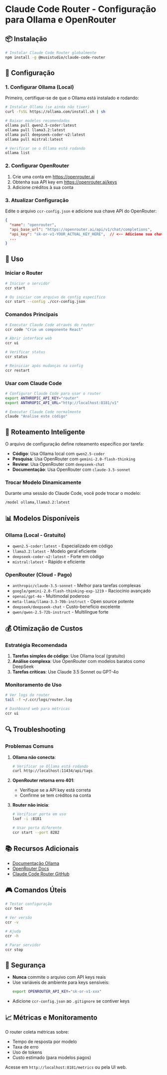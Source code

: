 # Claude Code Router - Configuração para Ollama e OpenRouter

## 📦 Instalação

```bash
# Instalar Claude Code Router globalmente
npm install -g @musistudio/claude-code-router
```

## 🔧 Configuração

### 1. Configurar Ollama (Local)

Primeiro, certifique-se de que o Ollama está instalado e rodando:

```bash
# Instalar Ollama (se ainda não tiver)
curl -fsSL https://ollama.com/install.sh | sh

# Baixar modelos recomendados
ollama pull qwen2.5-coder:latest
ollama pull llama3.2:latest
ollama pull deepseek-coder-v2:latest
ollama pull mistral:latest

# Verificar se o Ollama está rodando
ollama list
```

### 2. Configurar OpenRouter

1. Crie uma conta em https://openrouter.ai
2. Obtenha sua API key em https://openrouter.ai/keys
3. Adicione créditos à sua conta

### 3. Atualizar Configuração

Edite o arquivo `ccr-config.json` e adicione sua chave API do OpenRouter:

```json
{
  "name": "openrouter",
  "api_base_url": "https://openrouter.ai/api/v1/chat/completions",
  "api_key": "sk-or-v1-YOUR_ACTUAL_KEY_HERE",  // <-- Adicione sua chave aqui
  ...
}
```

## 🚀 Uso

### Iniciar o Router

```bash
# Iniciar o servidor
ccr start

# Ou iniciar com arquivo de config específico
ccr start --config ./ccr-config.json
```

### Comandos Principais

```bash
# Executar Claude Code através do router
ccr code "Crie um componente React"

# Abrir interface web
ccr ui

# Verificar status
ccr status

# Reiniciar após mudanças na config
ccr restart
```

### Usar com Claude Code

```bash
# Configurar Claude Code para usar o router
export ANTHROPIC_API_KEY="router"
export ANTHROPIC_API_URL="http://localhost:8181/v1"

# Executar Claude Code normalmente
claude "Analise este código"
```

## 🎯 Roteamento Inteligente

O arquivo de configuração define roteamento específico por tarefa:

- **Código**: Usa Ollama local com `qwen2.5-coder`
- **Pesquisa**: Usa OpenRouter com `gemini-2.0-flash-thinking`
- **Review**: Usa OpenRouter com `deepseek-chat`
- **Documentação**: Usa OpenRouter com `claude-3.5-sonnet`

### Trocar Modelo Dinamicamente

Durante uma sessão do Claude Code, você pode trocar o modelo:

```
/model ollama,llama3.2:latest
```

## 📊 Modelos Disponíveis

### Ollama (Local - Gratuito)
- `qwen2.5-coder:latest` - Especializado em código
- `llama3.2:latest` - Modelo geral eficiente
- `deepseek-coder-v2:latest` - Forte em código
- `mistral:latest` - Rápido e eficiente

### OpenRouter (Cloud - Pago)
- `anthropic/claude-3.5-sonnet` - Melhor para tarefas complexas
- `google/gemini-2.0-flash-thinking-exp-1219` - Raciocínio avançado
- `openai/gpt-4o` - Multimodal poderoso
- `meta-llama/llama-3.3-70b-instruct` - Open source potente
- `deepseek/deepseek-chat` - Custo-benefício excelente
- `qwen/qwen-2.5-72b-instruct` - Multilíngue forte

## 💰 Otimização de Custos

### Estratégia Recomendada

1. **Tarefas simples de código**: Use Ollama local (gratuito)
2. **Análise complexa**: Use OpenRouter com modelos baratos como DeepSeek
3. **Tarefas críticas**: Use Claude 3.5 Sonnet ou GPT-4o

### Monitoramento de Uso

```bash
# Ver logs do router
tail -f ~/.ccr/logs/router.log

# Dashboard web para métricas
ccr ui
```

## 🔍 Troubleshooting

### Problemas Comuns

1. **Ollama não conecta**:
   ```bash
   # Verificar se Ollama está rodando
   curl http://localhost:11434/api/tags
   ```

2. **OpenRouter retorna erro 401**:
   - Verifique se a API key está correta
   - Confirme se tem créditos na conta

3. **Router não inicia**:
   ```bash
   # Verificar porta em uso
   lsof -i :8181
   
   # Usar porta diferente
   ccr start --port 8282
   ```

## 📚 Recursos Adicionais

- [Documentação Ollama](https://github.com/ollama/ollama)
- [OpenRouter Docs](https://openrouter.ai/docs)
- [Claude Code Router GitHub](https://github.com/musistudio/claude-code-router)

## 🎮 Comandos Úteis

```bash
# Testar configuração
ccr test

# Ver versão
ccr -v

# Ajuda
ccr -h

# Parar servidor
ccr stop
```

## 🔐 Segurança

- **Nunca** commite o arquivo com API keys reais
- Use variáveis de ambiente para keys sensíveis:
  ```bash
  export OPENROUTER_API_KEY="sk-or-v1-xxx"
  ```
- Adicione `ccr-config.json` ao `.gitignore` se contiver keys

## 📈 Métricas e Monitoramento

O router coleta métricas sobre:
- Tempo de resposta por modelo
- Taxa de erro
- Uso de tokens
- Custo estimado (para modelos pagos)

Acesse em `http://localhost:8181/metrics` ou pela UI web.